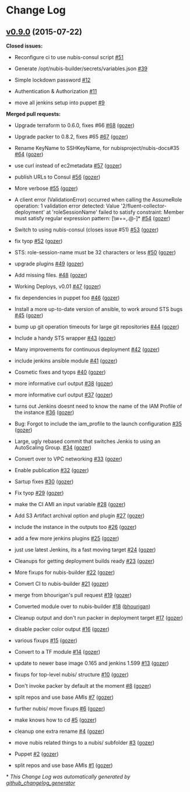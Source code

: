# Change Log

## [v0.9.0](https://github.com/nubisproject/nubis-ci/tree/v0.9.0) (2015-07-22)

**Closed issues:**

- Reconfigure ci to use nubis-consul script [\#51](https://github.com/Nubisproject/nubis-ci/issues/51)

- Generate /opt/nubis-builder/secrets/variables.json [\#39](https://github.com/Nubisproject/nubis-ci/issues/39)

- Simple lockdown password [\#12](https://github.com/Nubisproject/nubis-ci/issues/12)

- Authentication & Authorization [\#11](https://github.com/Nubisproject/nubis-ci/issues/11)

- move all jenkins setup into puppet [\#9](https://github.com/Nubisproject/nubis-ci/issues/9)

**Merged pull requests:**

- Upgrade terraform to 0.6.0, fixes \#66 [\#68](https://github.com/Nubisproject/nubis-ci/pull/68) ([gozer](https://github.com/gozer))

- Upgrade packer to 0.8.2, fixes \#65 [\#67](https://github.com/Nubisproject/nubis-ci/pull/67) ([gozer](https://github.com/gozer))

- Rename KeyName to SSHKeyName, for nubisproject/nubis-docs\#35 [\#64](https://github.com/Nubisproject/nubis-ci/pull/64) ([gozer](https://github.com/gozer))

- use curl instead of ec2metadata [\#57](https://github.com/Nubisproject/nubis-ci/pull/57) ([gozer](https://github.com/gozer))

- publish URLs to Consul [\#56](https://github.com/Nubisproject/nubis-ci/pull/56) ([gozer](https://github.com/gozer))

- More verbose [\#55](https://github.com/Nubisproject/nubis-ci/pull/55) ([gozer](https://github.com/gozer))

- A client error \(ValidationError\) occurred when calling the AssumeRole operation: 1 validation error detected: Value '2/fluent-collector-deployment' at 'roleSessionName' failed to satisfy constraint: Member must satisfy regular expression pattern: \[\w+=,.@-\]\* [\#54](https://github.com/Nubisproject/nubis-ci/pull/54) ([gozer](https://github.com/gozer))

- Switch to using nubis-consul \(closes issue \#51\) [\#53](https://github.com/Nubisproject/nubis-ci/pull/53) ([gozer](https://github.com/gozer))

- fix tyop [\#52](https://github.com/Nubisproject/nubis-ci/pull/52) ([gozer](https://github.com/gozer))

- STS: role-session-name must be 32 characters or less [\#50](https://github.com/Nubisproject/nubis-ci/pull/50) ([gozer](https://github.com/gozer))

- upgrade plugins [\#49](https://github.com/Nubisproject/nubis-ci/pull/49) ([gozer](https://github.com/gozer))

- Add missing files. [\#48](https://github.com/Nubisproject/nubis-ci/pull/48) ([gozer](https://github.com/gozer))

- Working Deploys, v0.01 [\#47](https://github.com/Nubisproject/nubis-ci/pull/47) ([gozer](https://github.com/gozer))

- fix dependencies in puppet foo [\#46](https://github.com/Nubisproject/nubis-ci/pull/46) ([gozer](https://github.com/gozer))

- Install a more up-to-date version of ansible, to work around STS bugs [\#45](https://github.com/Nubisproject/nubis-ci/pull/45) ([gozer](https://github.com/gozer))

- bump up git operation timeouts for large git repositories [\#44](https://github.com/Nubisproject/nubis-ci/pull/44) ([gozer](https://github.com/gozer))

- Include a handy STS wrapper [\#43](https://github.com/Nubisproject/nubis-ci/pull/43) ([gozer](https://github.com/gozer))

- Many improvements for continuous deployment [\#42](https://github.com/Nubisproject/nubis-ci/pull/42) ([gozer](https://github.com/gozer))

- include jenkins ansible module [\#41](https://github.com/Nubisproject/nubis-ci/pull/41) ([gozer](https://github.com/gozer))

- Cosmetic fixes and tyops [\#40](https://github.com/Nubisproject/nubis-ci/pull/40) ([gozer](https://github.com/gozer))

- more informative curl output [\#38](https://github.com/Nubisproject/nubis-ci/pull/38) ([gozer](https://github.com/gozer))

- more informative curl output [\#37](https://github.com/Nubisproject/nubis-ci/pull/37) ([gozer](https://github.com/gozer))

- turns out Jenkins doesnt need to know the name of the IAM Profile of the instance [\#36](https://github.com/Nubisproject/nubis-ci/pull/36) ([gozer](https://github.com/gozer))

- Bug: Forgot to include the iam\_profile to the launch configuration [\#35](https://github.com/Nubisproject/nubis-ci/pull/35) ([gozer](https://github.com/gozer))

- Large, ugly rebased commit that switches Jenkis to using an AutoScaling Group. [\#34](https://github.com/Nubisproject/nubis-ci/pull/34) ([gozer](https://github.com/gozer))

- Convert over to VPC networking [\#33](https://github.com/Nubisproject/nubis-ci/pull/33) ([gozer](https://github.com/gozer))

- Enable publication [\#32](https://github.com/Nubisproject/nubis-ci/pull/32) ([gozer](https://github.com/gozer))

- Sartup fixes [\#30](https://github.com/Nubisproject/nubis-ci/pull/30) ([gozer](https://github.com/gozer))

- Fix tyop [\#29](https://github.com/Nubisproject/nubis-ci/pull/29) ([gozer](https://github.com/gozer))

- make the CI AMI an input variable [\#28](https://github.com/Nubisproject/nubis-ci/pull/28) ([gozer](https://github.com/gozer))

- Add S3 Artifact archival option and plugin [\#27](https://github.com/Nubisproject/nubis-ci/pull/27) ([gozer](https://github.com/gozer))

- include the instance in the outputs too [\#26](https://github.com/Nubisproject/nubis-ci/pull/26) ([gozer](https://github.com/gozer))

- add a few more jenkins plugins [\#25](https://github.com/Nubisproject/nubis-ci/pull/25) ([gozer](https://github.com/gozer))

- just use latest Jenkins, its a fast moving target [\#24](https://github.com/Nubisproject/nubis-ci/pull/24) ([gozer](https://github.com/gozer))

- Cleanups for getting deployment builds ready [\#23](https://github.com/Nubisproject/nubis-ci/pull/23) ([gozer](https://github.com/gozer))

- More fixups for nubis-builder [\#22](https://github.com/Nubisproject/nubis-ci/pull/22) ([gozer](https://github.com/gozer))

- Convert CI to nubis-builder [\#21](https://github.com/Nubisproject/nubis-ci/pull/21) ([gozer](https://github.com/gozer))

- merge from bhourigan's pull request [\#19](https://github.com/Nubisproject/nubis-ci/pull/19) ([gozer](https://github.com/gozer))

- Converted module over to nubis-builder [\#18](https://github.com/Nubisproject/nubis-ci/pull/18) ([bhourigan](https://github.com/bhourigan))

- Cleanup output and don't run packer in deployment target [\#17](https://github.com/Nubisproject/nubis-ci/pull/17) ([gozer](https://github.com/gozer))

- disable packer color output [\#16](https://github.com/Nubisproject/nubis-ci/pull/16) ([gozer](https://github.com/gozer))

- various fixups [\#15](https://github.com/Nubisproject/nubis-ci/pull/15) ([gozer](https://github.com/gozer))

- Convert to a TF module [\#14](https://github.com/Nubisproject/nubis-ci/pull/14) ([gozer](https://github.com/gozer))

- update to newer base image 0.165 and jenkins 1.599 [\#13](https://github.com/Nubisproject/nubis-ci/pull/13) ([gozer](https://github.com/gozer))

- fixups for top-level nubis/ structure [\#10](https://github.com/Nubisproject/nubis-ci/pull/10) ([gozer](https://github.com/gozer))

- Don't invoke packer by default at the moment [\#8](https://github.com/Nubisproject/nubis-ci/pull/8) ([gozer](https://github.com/gozer))

- split repos and use base AMIs [\#7](https://github.com/Nubisproject/nubis-ci/pull/7) ([gozer](https://github.com/gozer))

- further nubis/ move fixups [\#6](https://github.com/Nubisproject/nubis-ci/pull/6) ([gozer](https://github.com/gozer))

- make knows how to cd [\#5](https://github.com/Nubisproject/nubis-ci/pull/5) ([gozer](https://github.com/gozer))

- cleanup one extra rename [\#4](https://github.com/Nubisproject/nubis-ci/pull/4) ([gozer](https://github.com/gozer))

- move nubis related things to a nubis/ subfolder [\#3](https://github.com/Nubisproject/nubis-ci/pull/3) ([gozer](https://github.com/gozer))

- Puppet [\#2](https://github.com/Nubisproject/nubis-ci/pull/2) ([gozer](https://github.com/gozer))

- split repos and use base AMIs [\#1](https://github.com/Nubisproject/nubis-ci/pull/1) ([gozer](https://github.com/gozer))



\* *This Change Log was automatically generated by [github_changelog_generator](https://github.com/skywinder/Github-Changelog-Generator)*